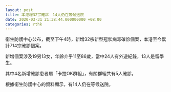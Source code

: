 ```yaml
---
layout: post
title: 本港增32宗確診　14人仍在等候送院
date: 2020-03-31 21:38:44.000000000 +08:00
categories: rthk
---
```


衞生防護中心公布，截至下午4時，新增32宗新型冠狀病毒確診個案，本港至今累計714宗確診個案。

新增個案涉及19男13女，年齡介乎11至86歲，當中24人有外遊紀錄，13人是留學生。

其中4名新增確診患者屬「卡拉OK群組」，有關群組共有5人確診。

根據衞生防護中心的資料顯示，有14人仍在等候送院。
